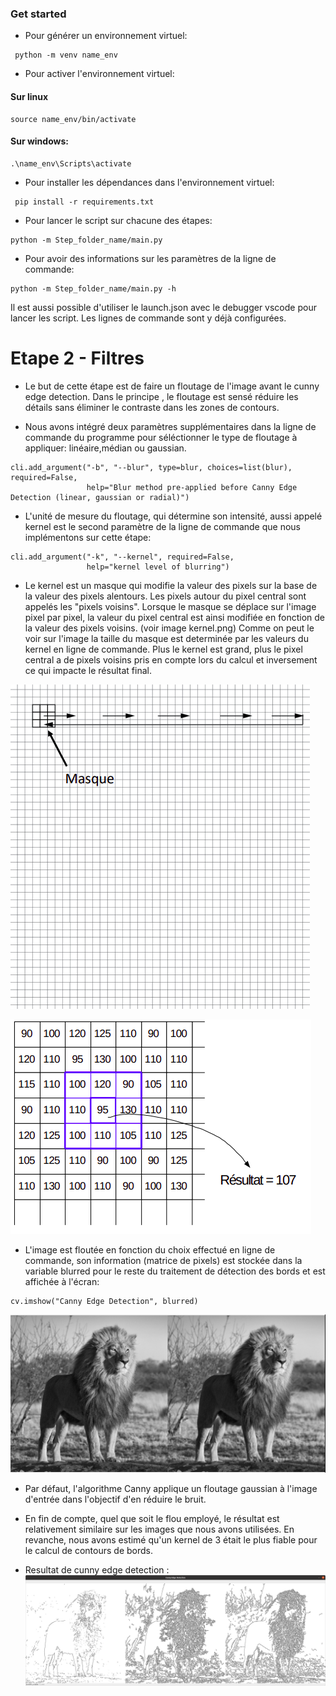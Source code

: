 ### Get started
- Pour générer un environnement virtuel:
```
 python -m venv name_env
```
- Pour activer l'environnement virtuel:
#### Sur linux
```
source name_env/bin/activate
```
#### Sur windows:
```
.\name_env\Scripts\activate
```
- Pour installer les dépendances dans l'environnement virtuel:
```
 pip install -r requirements.txt
```
- Pour lancer le script sur chacune des étapes:
```
python -m Step_folder_name/main.py
```
- Pour avoir des informations sur les paramètres de la ligne de commande:
```
python -m Step_folder_name/main.py -h
```
Il est aussi possible d'utiliser le launch.json avec le debugger vscode pour lancer les script. Les lignes de commande sont y déjà configurées.

# Etape 2 - Filtres

- Le but de cette étape est de faire un floutage de l'image avant le cunny edge detection. Dans le principe , le floutage est sensé réduire les détails sans éliminer le contraste dans les zones de contours.

- Nous avons intégré deux paramètres supplémentaires dans la ligne de commande du programme pour séléctionner le type de floutage à appliquer: linéaire,médian ou gaussian.

```
cli.add_argument("-b", "--blur", type=blur, choices=list(blur), required=False,
                 help="Blur method pre-applied before Canny Edge Detection (linear, gaussian or radial)")
```

- L'unité de mesure du floutage, qui détermine son intensité, aussi appelé kernel est le second paramètre de la ligne de commande que nous implémentons sur cette étape:
```
cli.add_argument("-k", "--kernel", required=False,
                 help="kernel level of blurring")

```
- Le kernel est un masque qui modifie la valeur des pixels sur la base de la valeur des pixels alentours. Les pixels autour du pixel central sont appelés les "pixels voisins". Lorsque le masque se déplace sur l'image pixel par pixel, la valeur du pixel central est ainsi modifiée en fonction de la valeur des pixels voisins. (voir image kernel.png) Comme on peut le voir sur l'image la taille du masque est determinée par les valeurs du kernel en ligne de commande. Plus le kernel est grand, plus le pixel central a de pixels voisins pris en compte lors du calcul et inversement ce qui impacte le résultat final.

![Alt text](fig1.png?raw=true "Masque")

![Alt text](fig2.png?raw=true "Calcul convolution")

- L'image est floutée en fonction du choix effectué en ligne de commande, son information (matrice de pixels) est stockée dans la variable blurred pour le reste du traitement de détection des bords et est affichée à l'écran:
```
cv.imshow("Canny Edge Detection", blurred)
```
![Alt text](res1.png?raw=true "Image normale et image floutée par un filtre gaussien kernel de taille 3")

- Par défaut, l'algorithme Canny applique un floutage gaussian à l'image d'entrée dans l'objectif d'en réduire le bruit.

- En fin de compte, quel que soit le flou employé, le résultat est relativement similaire sur les images que nous avons utilisées. En revanche, nous avons estimé qu'un kernel de 3 était le plus fiable pour le calcul de contours de bords.

- Resultat de cunny edge detection : 
![Alt text](res2.png?raw=true "Cunny edge detection")

